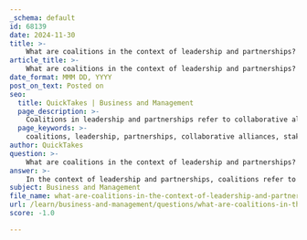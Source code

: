 ```yaml
---
_schema: default
id: 68139
date: 2024-11-30
title: >-
    What are coalitions in the context of leadership and partnerships?
article_title: >-
    What are coalitions in the context of leadership and partnerships?
date_format: MMM DD, YYYY
post_on_text: Posted on
seo:
  title: QuickTakes | Business and Management
  page_description: >-
    Coalitions in leadership and partnerships refer to collaborative alliances formed by various stakeholders to achieve common goals, characterized by effective leadership, clear communication, and shared objectives to address complex challenges.
  page_keywords: >-
    coalitions, leadership, partnerships, collaborative alliances, stakeholders, public-private partnerships, multistakeholder initiatives, cross-sector collaboration, successful coalitions, strong leadership, clear communication, shared vision, organizational capacity, conflict resolution, collective action, public health, policy development
author: QuickTakes
question: >-
    What are coalitions in the context of leadership and partnerships?
answer: >-
    In the context of leadership and partnerships, coalitions refer to collaborative alliances formed by various stakeholders, including businesses, governments, non-governmental organizations (NGOs), and community groups, to achieve common goals. These coalitions are characterized by their ability to transcend traditional boundaries and bring together diverse perspectives and resources to address complex issues.\n\nCoalitions can take many forms, but they often focus on high-impact initiatives that require the collective effort of multiple sectors. For instance, public-private partnerships have been a longstanding model, but there is a growing trend towards large cross-sector, multistakeholder initiatives that are increasingly recognized for their potential to drive significant change. This emerging organizational form emphasizes the importance of collaboration across different sectors to tackle challenges that no single entity can address alone.\n\nSuccessful coalitions typically exhibit several key characteristics:\n\n1. **Strong Leadership**: Effective coalition leaders are crucial for guiding the group, fostering collaboration, and maintaining focus on shared objectives. They must be adept at managing relationships and navigating the complexities of diverse stakeholder interests.\n\n2. **Clear Communication**: Open channels of communication are essential for building trust and ensuring that all members are informed and engaged. This includes sharing information freely across different organizations and sectors.\n\n3. **Shared Vision and Goals**: Coalitions are more effective when members have a common understanding of their objectives and are committed to working together towards those goals.\n\n4. **Organizational Capacity**: Successful coalitions often have a well-defined structure and the necessary resources to support their initiatives. This includes having the right mix of skills and expertise among members.\n\n5. **Conflict Resolution Mechanisms**: Given the diverse nature of coalition members, having strategies in place to manage disagreements and conflicts is vital for maintaining cohesion and progress.\n\n6. **Intentionality and Readiness**: Coalitions should be formed with a clear purpose and readiness to engage in collaborative efforts. This involves assessing the current landscape and determining how best to align resources and efforts.\n\nIn summary, coalitions in leadership and partnerships are collaborative efforts that leverage the strengths of various stakeholders to address complex challenges. Their success hinges on effective leadership, clear communication, shared goals, and the ability to navigate conflicts, making them a powerful tool for collective action in various fields, including public health and policy development.
subject: Business and Management
file_name: what-are-coalitions-in-the-context-of-leadership-and-partnerships.md
url: /learn/business-and-management/questions/what-are-coalitions-in-the-context-of-leadership-and-partnerships
score: -1.0

---
```


&nbsp;